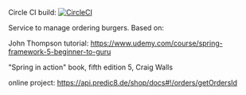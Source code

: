 Circle CI build: 
[![CircleCI](https://circleci.com/gh/pulawskk/dburger.svg?style=svg&circle-token=f2a91fbba51dc6ed45c606b36a0ab88d67f58e3b)](https://app.circleci.com/pipelines/github/pulawskk/dburger)

Service to manage ordering burgers. Based on: 

John Thompson tutorial: 
https://www.udemy.com/course/spring-framework-5-beginner-to-guru

"Spring in action" book, fifth edition 5, Craig Walls

online project: https://api.predic8.de/shop/docs#!/orders/getOrdersId
